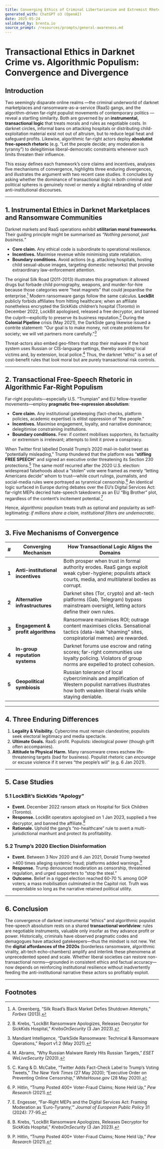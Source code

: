 ```yaml
---
title: Converging Ethics of Criminal Libertarianism and Extremist Rhetoric
generated_with: ChatGPT o3 (OpenAI)
date: 2025-05-24
validated_by: brenta.io
source_prompt: /resources/prompts/general-awareness.md
---
```


# Transactional Ethics in Darknet Crime vs. Algorithmic Populism: Convergence and Divergence

## Introduction  
Two seemingly disparate online realms —the criminal underworld of darknet marketplaces and ransomware-as-a-service (RaaS) gangs, and the algorithm-driven far-right populist movements of contemporary politics —reveal a startling similarity. Both are governed by an **instrumental, transactional logic** that treats morals and rules as negotiable costs. In darknet circles, informal bans on attacking hospitals or distributing child-exploitation material exist not out of altruism, but to reduce legal heat and safeguard profits. Likewise, algorithmic far-right actors deploy **absolutist free-speech rhetoric** (e.g. “Let the people decide; any moderation is tyranny”) to delegitimise liberal-democratic constraints whenever such limits threaten their influence.

This essay defines each framework’s core claims and incentives, analyses five mechanisms of convergence, highlights three enduring divergences, and illustrates the argument with two recent case studies. It concludes by asking whether the dominance of transactional logic in both criminal and political spheres is genuinely novel or merely a digital rebranding of older anti-institutional discourses.

---

## 1. Instrumental Ethics in Darknet Marketplaces and Ransomware Communities  

Darknet markets and RaaS operations exhibit **utilitarian moral frameworks**. Their guiding principle might be summarised as *“Nothing personal, just business.”*  

* **Core claim.** Any ethical code is subordinate to operational resilience.  
* **Incentives.** Maximise revenue while minimising state retaliation.  
* **Boundary conditions.** Avoid actions (e.g. attacking hospitals, hosting child sexual-abuse images, targeting domestic networks) that provoke extraordinary law-enforcement attention.  

The original Silk Road (2011-2013) illustrates this pragmatism: it allowed drugs but forbade child pornography, weapons, and murder-for-hire because those categories were “heat magnets” that could jeopardise the enterprise.[^1] Modern ransomware gangs follow the same calculus. **LockBit** publicly forbids affiliates from hitting healthcare; when an affiliate nonetheless encrypted the SickKids children’s hospital (Toronto) in December 2022, LockBit apologised, released a free decryptor, and banned the culprit—explicitly to preserve its business reputation.[^2] During the **Colonial Pipeline** crisis (May 2021), the DarkSide gang likewise issued a contrite statement: “Our goal is to make money, not create problems for society; we will vet partners more carefully.”[^3]  

Threat-actors also embed geo-filters that stop their malware if the host system uses Russian or CIS-language settings, thereby avoiding local victims and, by extension, local police.[^4] Thus, the darknet “ethic” is a set of cost-benefit rules that *look* moral but are purely transactional risk controls.

---

## 2. Transactional Free-Speech Rhetoric in Algorithmic Far-Right Populism  

Far-right populists—especially U.S. “Trumpian” and EU fellow-traveller movements—employ **pragmatic free-expression absolutism**:

* **Core claim.** Any institutional gatekeeping (fact-checks, platform policies, academic expertise) is elitist oppression of “the people.”  
* **Incentives.** Maximise engagement, loyalty, and narrative dominance; delegitimise constraining institutions.  
* **Boundary conditions.** Few: if content mobilises supporters, its factuality or extremism is irrelevant; attempts to limit it prove a conspiracy.

When Twitter first labelled Donald Trump’s 2020 mail-in-ballot tweet as “potentially misleading,” Trump thundered that the platform was “**stifling FREE SPEECH**” and signed an executive order threatening its Section 230 protections.[^5] The same motif recurred after the 2020 U.S. election: widespread falsehoods about a “stolen” vote were framed as merely “letting Americans decide” whom to trust—while court rulings, journalists, and social-media rules were portrayed as tyrannical censorship.[^6] An identical logic surfaced in Europe during debates over the EU’s Digital Services Act: far-right MEPs decried hate-speech takedowns as an EU “Big Brother” plot, regardless of the content’s incitement potential.[^7]  

Hence, algorithmic populism treats truth as optional and popularity as self-legitimating: *if millions share a claim, institutional filters are undemocratic.*

---

## 3. Five Mechanisms of Convergence  

| # | Converging Mechanism | How Transactional Logic Aligns the Domains |
|---|----------------------|-------------------------------------------|
| **1** | **Anti-institutional incentives** | Both prosper when trust in formal authority erodes. RaaS gangs exploit weak cyber-hygiene; populists attack courts, media, and multilateral bodies as corrupt. |
| **2** | **Alternative infrastructures** | Darknet sites (Tor, crypto) and alt-tech platforms (Gab, Telegram) bypass mainstream oversight, letting actors define their own rules. |
| **3** | **Engagement & profit algorithms** | Ransomware maximises ROI; outrage content maximises clicks. Sensational tactics (data-leak “shaming” sites, conspiratorial memes) are rewarded. |
| **4** | **In-group reputation systems** | Darknet forums use escrow and rating scores; far-right communities use loyalty policing. Violators of group norms are expelled to protect cohesion. |
| **5** | **Geopolitical symbiosis** | Russian tolerance of local cybercriminals and amplification of Western populist narratives illustrates how both weaken liberal rivals while staying deniable. |

---

## 4. Three Enduring Differences  

1. **Legality & Visibility.** Cybercrime must remain clandestine; populists seek electoral legitimacy and media spectacle.  
2. **Ultimate Goals.** RaaS: profit. Populists: ideological power (though grift often accompanies).  
3. **Attitude to Physical Harm.** Many ransomware crews eschew life-threatening targets (bad for business). Populist rhetoric can *encourage* or excuse violence if it serves “the people’s will” (e.g. 6 Jan 2021).  

---

## 5. Case Studies  

### 5.1 LockBit’s SickKids “Apology”  
* **Event.** December 2022 ransom attack on Hospital for Sick Children (Toronto).  
* **Response.** LockBit operators apologised on 1 Jan 2023, supplied a free decryptor, and banned the affiliate.[^2]  
* **Rationale.** Uphold the gang’s “no-healthcare” rule to avert a multi-jurisdictional manhunt and protect its profitability.  

### 5.2 Trump’s 2020 Election Disinformation  
* **Event.** Between 3 Nov 2020 and 6 Jan 2021, Donald Trump tweeted >400 times alleging systemic fraud; platforms added warnings.[^6]  
* **Response.** Trump denounced moderation as censorship, threatened regulation, and urged supporters to “stop the steal.”  
* **Outcome.** Belief in a rigged election reached 60-70 % among GOP voters; a mass mobilisation culminated in the Capitol riot. Truth was expendable so long as the narrative retained political utility.

---

## 6. Conclusion  

The convergence of darknet instrumental “ethics” and algorithmic populist free-speech absolutism rests on a shared **transactional worldview**: rules are negotiable instruments, valuable only insofar as they advance profit or power. Historically, criminals have observed pragmatic codes and demagogues have attacked gatekeepers—thus the mindset is not new. Yet the **digital affordances of the 2020s** (borderless ransomware, algorithmic virality, alt-tech echo-chambers) amplify and interlink these phenomena at unprecedented speed and scale. Whether liberal societies can restore non-transactional norms—grounded in consistent ethics and factual accuracy—now depends on reinforcing institutional resilience without inadvertently feeding the anti-institutional narrative these actors so profitably exploit.

---

## Footnotes  

[^1]: A. Greenberg, “Silk Road’s Black Market Defies Shutdown Attempts,” *Forbes* (2013).  
[^2]: B. Krebs, “LockBit Ransomware Apologizes, Releases Decryptor for SickKids Hospital,” *KrebsOnSecurity* (3 Jan 2023).  
[^3]: Mandiant Intelligence, “DarkSide Ransomware: Technical & Ransomware Operations,” Report v1.2 (May 2021).  
[^4]: M. Abrams, “Why Russian Malware Rarely Hits Russian Targets,” *ESET WeLiveSecurity* (2020).  
[^5]: C. Kang & D. McCabe, “Twitter Adds Fact-Check Label to Trump’s Voting Tweets,” *The New York Times* (27 May 2020); “Executive Order on Preventing Online Censorship,” *WhiteHouse.gov* (28 May 2020).  
[^6]: P. Hitlin, “Trump Posted 400+ Voter-Fraud Claims; None Held Up,” *Pew Research* (2021).  
[^7]: E. Engesser, “Far-Right MEPs and the Digital Services Act: Framing Moderation as ‘Euro-Tyranny,’” *Journal of European Public Policy* 31 (2024): 77-95.  
[^8]: House Select Committee to Investigate the January 6th Attack, “Final Report,” U.S. Govt. Printing Office (2022).  
[^9]: D. Trump, Inaugural Address, *White House Archives* (20 Jan 2017).  
[^10]: E. Musk, “The People Should Decide What’s True,” Interview with *BBC* (12 Apr 2023).
